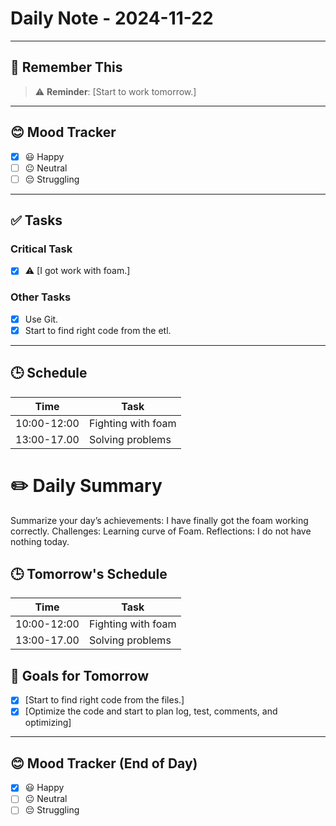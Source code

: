 
# Daily Note - 2024-11-22

---

## 📌 Remember This
> ⚠️ **Reminder**: [Start to work tomorrow.]

---

## 😊 Mood Tracker
- [x] 😃 Happy
- [ ] 😐 Neutral
- [ ] 😔 Struggling

---

## ✅ Tasks
### Critical Task
- [x] ⚠️ [I got work with foam.]

### Other Tasks
- [x] Use Git.
- [x] Start to find right code from the etl.

---
## 🕒 Schedule
| Time       | Task               |
|------------|--------------------|
| 10:00-12:00| Fighting with foam |
| 13:00-17.00| Solving problems   |

# ✏️ Daily Summary
Summarize your day’s achievements:
I have finally got the foam working correctly.
Challenges: 
Learning curve of Foam.
Reflections:
I do not have nothing today.

## 🕒 Tomorrow's Schedule
| Time       | Task               |
|------------|--------------------|
| 10:00-12:00| Fighting with foam |
| 13:00-17.00| Solving problems   |

## 🎯 Goals for Tomorrow
- [x] [Start to find right code from the files.]
- [x] [Optimize the code and start to plan log, test, comments, and optimizing]

---

## 😊 Mood Tracker (End of Day)
- [x] 😃 Happy
- [ ] 😐 Neutral
- [ ] 😔 Struggling
